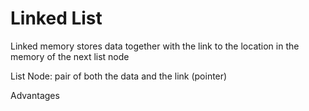 # Linked List

Linked memory stores data together with the link to the location in the memory of the next list node

List Node: pair of both the data and the link (pointer)

Advantages
